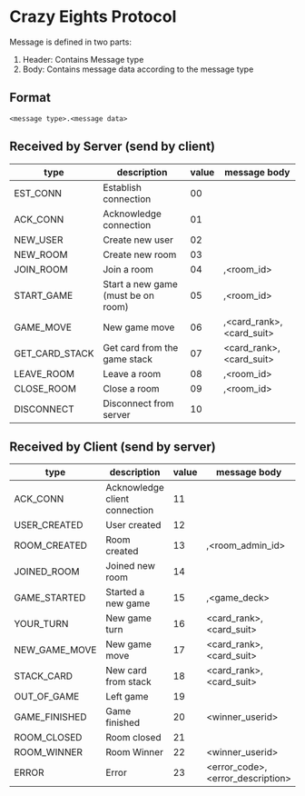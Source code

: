 # Crazy Eights Protocol

Message is defined in two parts:
1. Header: Contains Message type 
2. Body: Contains message data according to the message type

## Format
```
<message type>.<message data>
```

## Received by Server (send by client)

| type           | description                        | value | message body                     |
|----------------|------------------------------------|-------|----------------------------------|
| EST_CONN       | Establish connection               | 00    |                                  |
| ACK_CONN       | Acknowledge connection             | 01    |                                  |
| NEW_USER       | Create new user                    | 02    | <userid>                         |
| NEW_ROOM       | Create new room                    | 03    |                                  |
| JOIN_ROOM      | Join a room                        | 04    | <userid>,<room_id>               |
| START_GAME     | Start a new game (must be on room) | 05    | <userdi>,<room_id>               |
| GAME_MOVE      | New game move                      | 06    | <userid>,<card_rank>,<card_suit> |
| GET_CARD_STACK | Get card from the game stack       | 07    | <card_rank>,<card_suit>          |
| LEAVE_ROOM     | Leave a room                       | 08    | <userdi>,<room_id>               |
| CLOSE_ROOM     | Close a room                       | 09    | <userid>,<room_id>               |
| DISCONNECT     | Disconnect from server             | 10    | <userid>                         |

## Received by Client (send by server)

| type          | description                   | value | message body                     |
|---------------|-------------------------------|-------|----------------------------------|
| ACK_CONN      | Acknowledge client connection | 11    |                                  |
| USER_CREATED  | User created                  | 12    | <userid>                         |
| ROOM_CREATED  | Room created                  | 13    | <roomid>,<room_admin_id>         |
| JOINED_ROOM   | Joined new room               | 14    | <roomid>                         |
| GAME_STARTED  | Started a new game            | 15    | <roomid>,<game_deck>             |
| YOUR_TURN     | New game turn                 | 16    | <card_rank>,<card_suit>          |
| NEW_GAME_MOVE | New game move                 | 17    | <card_rank>,<card_suit>          |
| STACK_CARD    | New card from stack           | 18    | <card_rank>,<card_suit>          |
| OUT_OF_GAME   | Left game                     | 19    |                                  |
| GAME_FINISHED | Game finished                 | 20    | <winner_userid>                  |
| ROOM_CLOSED   | Room closed                   | 21    |                                  |
| ROOM_WINNER   | Room Winner                   | 22    | <winner_userid>                  |
| ERROR         | Error                         | 23    | <error_code>,<error_description> |